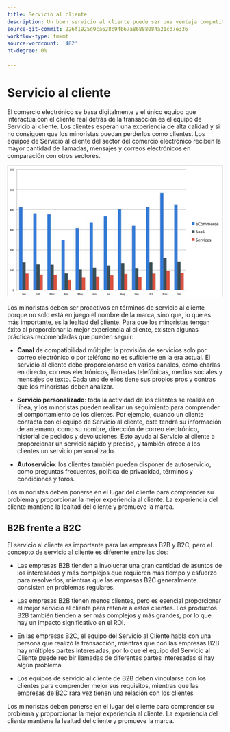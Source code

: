 ```yaml
---
title: Servicio al cliente
description: Un buen servicio al cliente puede ser una ventaja competitiva en el espacio de comercio electrónico.
source-git-commit: 226f1925d9ca628c94b67a86888084a21cd7e336
workflow-type: tm+mt
source-wordcount: '482'
ht-degree: 0%

---
```



# Servicio al cliente

El comercio electrónico se basa digitalmente y el único equipo que interactúa con el cliente real detrás de la transacción es el equipo de Servicio al cliente. Los clientes esperan una experiencia de alta calidad y si no consiguen que los minoristas puedan perderlos como clientes. Los equipos de Servicio al cliente del sector del comercio electrónico reciben la mayor cantidad de llamadas, mensajes y correos electrónicos en comparación con otros sectores.

![Gráfico de barras de servicio al cliente](../../assets/playbooks/customer-service-chart.png)

Los minoristas deben ser proactivos en términos de servicio al cliente porque no solo está en juego el nombre de la marca, sino que, lo que es más importante, es la lealtad del cliente. Para que los minoristas tengan éxito al proporcionar la mejor experiencia al cliente, existen algunas prácticas recomendadas que pueden seguir:

- **Canal** de compatibilidad múltiple: la provisión de servicios solo por correo electrónico o por teléfono no es suficiente en la era actual. El servicio al cliente debe proporcionarse en varios canales, como charlas en directo, correos electrónicos, llamadas telefónicas, medios sociales y mensajes de texto. Cada uno de ellos tiene sus propios pros y contras que los minoristas deben analizar.

- **Servicio personalizado**: toda la actividad de los clientes se realiza en línea, y los minoristas pueden realizar un seguimiento para comprender el comportamiento de los clientes. Por ejemplo, cuando un cliente contacta con el equipo de Servicio al cliente, este tendrá su información de antemano, como su nombre, dirección de correo electrónico, historial de pedidos y devoluciones. Esto ayuda al Servicio al cliente a proporcionar un servicio rápido y preciso, y también ofrece a los clientes un servicio personalizado.

- **Autoservicio**: los clientes también pueden disponer de autoservicio, como preguntas frecuentes, política de privacidad, términos y condiciones y foros.

Los minoristas deben ponerse en el lugar del cliente para comprender su problema y proporcionar la mejor experiencia al cliente. La experiencia del cliente mantiene la lealtad del cliente y promueve la marca.

## B2B frente a B2C

El servicio al cliente es importante para las empresas B2B y B2C, pero el concepto de servicio al cliente es diferente entre las dos:

- Las empresas B2B tienden a involucrar una gran cantidad de asuntos de los interesados y más complejos que requieren más tiempo y esfuerzo para resolverlos, mientras que las empresas B2C generalmente consisten en problemas regulares.

- Las empresas B2B tienen menos clientes, pero es esencial proporcionar el mejor servicio al cliente para retener a estos clientes. Los productos B2B también tienden a ser más complejos y más grandes, por lo que hay un impacto significativo en el ROI.

- En las empresas B2C, el equipo del Servicio al Cliente habla con una persona que realizó la transacción, mientras que con las empresas B2B hay múltiples partes interesadas, por lo que el equipo del Servicio al Cliente puede recibir llamadas de diferentes partes interesadas si hay algún problema.

- Los equipos de servicio al cliente de B2B deben vincularse con los clientes para comprender mejor sus requisitos, mientras que las empresas de B2C rara vez tienen una relación con los clientes

Los minoristas deben ponerse en el lugar del cliente para comprender su problema y proporcionar la mejor experiencia al cliente. La experiencia del cliente mantiene la lealtad del cliente y promueve la marca.
